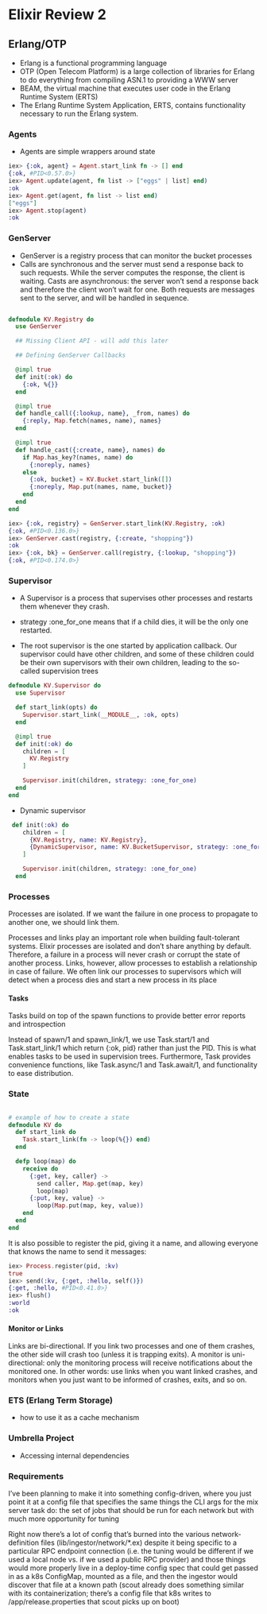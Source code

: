 # Elixir Review 2

## Erlang/OTP
* Erlang is a functional programming language
* OTP (Open Telecom Platform) is a large collection of libraries for Erlang to do everything from compiling ASN.1 to providing a WWW server
* BEAM, the virtual machine that executes user code in the Erlang Runtime System (ERTS)
* The Erlang Runtime System Application, ERTS, contains functionality necessary to run the Erlang system.

### Agents
* Agents are simple wrappers around state

```elixir
iex> {:ok, agent} = Agent.start_link fn -> [] end
{:ok, #PID<0.57.0>}
iex> Agent.update(agent, fn list -> ["eggs" | list] end)
:ok
iex> Agent.get(agent, fn list -> list end)
["eggs"]
iex> Agent.stop(agent)
:ok
```

### GenServer
* GenServer is a registry process that can monitor the bucket processes 
* Calls are synchronous and the server must send a response back to such requests. While the server computes the response, the client is waiting. Casts are asynchronous: the server won’t send a response back and therefore the client won’t wait for one. Both requests are messages sent to the server, and will be handled in sequence. 

```elixir

defmodule KV.Registry do
  use GenServer

  ## Missing Client API - will add this later

  ## Defining GenServer Callbacks

  @impl true
  def init(:ok) do
    {:ok, %{}}
  end

  @impl true
  def handle_call({:lookup, name}, _from, names) do
    {:reply, Map.fetch(names, name), names}
  end

  @impl true
  def handle_cast({:create, name}, names) do
    if Map.has_key?(names, name) do
      {:noreply, names}
    else
      {:ok, bucket} = KV.Bucket.start_link([])
      {:noreply, Map.put(names, name, bucket)}
    end
  end
end
```

```elixir
iex> {:ok, registry} = GenServer.start_link(KV.Registry, :ok)
{:ok, #PID<0.136.0>}
iex> GenServer.cast(registry, {:create, "shopping"})
:ok
iex> {:ok, bk} = GenServer.call(registry, {:lookup, "shopping"})
{:ok, #PID<0.174.0>}
```

### Supervisor

*  A Supervisor is a process that supervises other processes and restarts them whenever they crash.
* strategy :one_for_one means that if a child dies, it will be the only one restarted. 

* The root supervisor is the one started by application callback.  Our supervisor could have other children, and some of these children could be their own supervisors with their own children, leading to the so-called supervision trees

```elixir
defmodule KV.Supervisor do
  use Supervisor

  def start_link(opts) do
    Supervisor.start_link(__MODULE__, :ok, opts)
  end

  @impl true
  def init(:ok) do
    children = [
      KV.Registry
    ]

    Supervisor.init(children, strategy: :one_for_one)
  end
end
```

* Dynamic supervisor

```elixir
 def init(:ok) do
    children = [
      {KV.Registry, name: KV.Registry},
      {DynamicSupervisor, name: KV.BucketSupervisor, strategy: :one_for_one}
    ]

    Supervisor.init(children, strategy: :one_for_one)
  end
```

### Processes

Processes are isolated.
If we want the failure in one process 
to propagate to another one, 
we should link them.

Processes and links play an important role 
when building fault-tolerant systems. 
Elixir processes are isolated and don’t share 
anything by default. Therefore, a failure in a 
process will never crash or corrupt the state of another process. Links, however, allow processes to establish a relationship in case of failure. We often link our processes to supervisors which will detect when a process dies and start a new process in its place

#### Tasks

Tasks build on top of the spawn functions 
to provide better error reports and introspection

Instead of spawn/1 and spawn_link/1, we use 
Task.start/1 and Task.start_link/1 
which return {:ok, pid} rather than 
just the PID. This is what enables tasks 
to be used in supervision trees. 
Furthermore, Task provides convenience 
functions, like Task.async/1 and Task.await/1,
and functionality to ease distribution.


### State

```elixir

# example of how to create a state
defmodule KV do
  def start_link do
    Task.start_link(fn -> loop(%{}) end)
  end

  defp loop(map) do
    receive do
      {:get, key, caller} ->
        send caller, Map.get(map, key)
        loop(map)
      {:put, key, value} ->
        loop(Map.put(map, key, value))
    end
  end
end
```

It is also possible to register the pid, 
giving it a name, and allowing everyone 
that knows the name to send it messages:

```elixir
iex> Process.register(pid, :kv)
true
iex> send(:kv, {:get, :hello, self()})
{:get, :hello, #PID<0.41.0>}
iex> flush()
:world
:ok
```

#### Monitor or Links

Links are bi-directional. If you link two processes 
and one of them crashes, the other side will 
crash too (unless it is trapping exits). 
A monitor is uni-directional: only the 
monitoring process will receive notifications 
about the monitored one. In other words: use links 
when you want linked crashes, and monitors when 
you just want to be informed of crashes, exits, and so on.

### ETS (Erlang Term Storage)
* how to use it as a cache mechanism


### Umbrella Project
* Accessing internal dependencies


### Requirements

I’ve been planning to make it into something config-driven, where you just point it at a config file that specifies the same things the CLI args for the mix server task do: the set of jobs that should be run for each network but with much more opportunity for tuning

Right now there’s a lot of config that’s burned into the various network-definition files (lib/ingestor/network/*.ex) despite it being specific to a particular RPC endpoint connection (i.e. the tuning would be different if we used a local node vs. if we used a public RPC provider) and those things would more properly live in a deploy-time config spec
that could get passed in as a k8s ConfigMap, mounted as a file, and then the ingestor would discover that file at a known path (scout already does something similar with its containerization; there’s a config file that k8s writes to /app/release.properties that scout picks up on boot)
